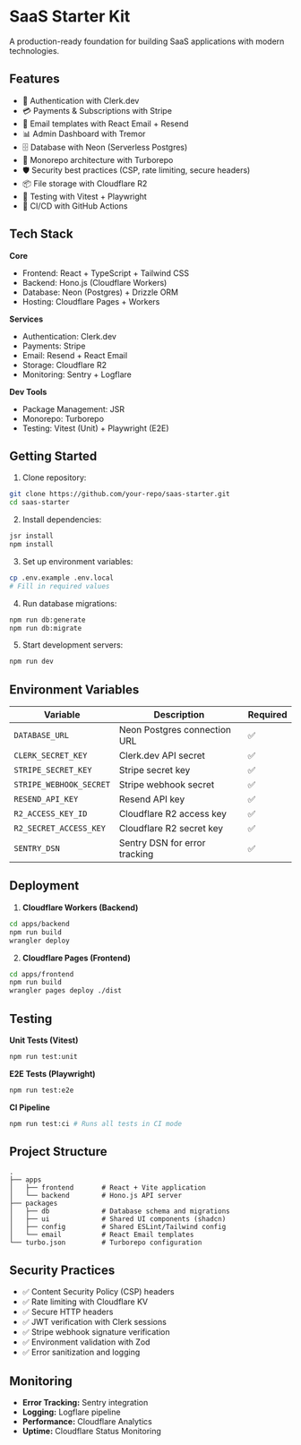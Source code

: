 # SaaS Starter Kit

A production-ready foundation for building SaaS applications with modern technologies.

## Features

- 🔐 Authentication with Clerk.dev
- 💳 Payments & Subscriptions with Stripe
- 📧 Email templates with React Email + Resend
- 📊 Admin Dashboard with Tremor
- 🗄️ Database with Neon (Serverless Postgres)
- 🧩 Monorepo architecture with Turborepo
- 🛡️ Security best practices (CSP, rate limiting, secure headers)
- 📦 File storage with Cloudflare R2
- 🧪 Testing with Vitest + Playwright
- 🚀 CI/CD with GitHub Actions

## Tech Stack

**Core**
- Frontend: React + TypeScript + Tailwind CSS
- Backend: Hono.js (Cloudflare Workers)
- Database: Neon (Postgres) + Drizzle ORM
- Hosting: Cloudflare Pages + Workers

**Services**
- Authentication: Clerk.dev
- Payments: Stripe
- Email: Resend + React Email
- Storage: Cloudflare R2
- Monitoring: Sentry + Logflare

**Dev Tools**
- Package Management: JSR
- Monorepo: Turborepo
- Testing: Vitest (Unit) + Playwright (E2E)

## Getting Started

1. Clone repository:
```bash
git clone https://github.com/your-repo/saas-starter.git
cd saas-starter
```

2. Install dependencies:
```bash
jsr install
npm install
```

3. Set up environment variables:
```bash
cp .env.example .env.local
# Fill in required values
```

4. Run database migrations:
```bash
npm run db:generate
npm run db:migrate
```

5. Start development servers:
```bash
npm run dev
```

## Environment Variables

| Variable                     | Description                     | Required |
|------------------------------|---------------------------------|----------|
| `DATABASE_URL`               | Neon Postgres connection URL    | ✅       |
| `CLERK_SECRET_KEY`           | Clerk.dev API secret            | ✅       |
| `STRIPE_SECRET_KEY`          | Stripe secret key               | ✅       |
| `STRIPE_WEBHOOK_SECRET`      | Stripe webhook secret           | ✅       |
| `RESEND_API_KEY`             | Resend API key                  | ✅       |
| `R2_ACCESS_KEY_ID`           | Cloudflare R2 access key        | ✅       |
| `R2_SECRET_ACCESS_KEY`       | Cloudflare R2 secret key        | ✅       |
| `SENTRY_DSN`                 | Sentry DSN for error tracking   | ✅       |

## Deployment

1. **Cloudflare Workers (Backend)**
```bash
cd apps/backend
npm run build
wrangler deploy
```

2. **Cloudflare Pages (Frontend)**
```bash
cd apps/frontend
npm run build
wrangler pages deploy ./dist
```

## Testing

**Unit Tests (Vitest)**
```bash
npm run test:unit
```

**E2E Tests (Playwright)**
```bash
npm run test:e2e
```

**CI Pipeline**
```bash
npm run test:ci # Runs all tests in CI mode
```

## Project Structure

```
.
├── apps
│   ├── frontend       # React + Vite application
│   └── backend        # Hono.js API server
├── packages
│   ├── db             # Database schema and migrations
│   ├── ui             # Shared UI components (shadcn)
│   ├── config         # Shared ESLint/Tailwind config
│   └── email          # React Email templates
└── turbo.json         # Turborepo configuration
```

## Security Practices

- ✅ Content Security Policy (CSP) headers
- ✅ Rate limiting with Cloudflare KV
- ✅ Secure HTTP headers
- ✅ JWT verification with Clerk sessions
- ✅ Stripe webhook signature verification
- ✅ Environment validation with Zod
- ✅ Error sanitization and logging

## Monitoring

- **Error Tracking:** Sentry integration
- **Logging:** Logflare pipeline
- **Performance:** Cloudflare Analytics
- **Uptime:** Cloudflare Status Monitoring

